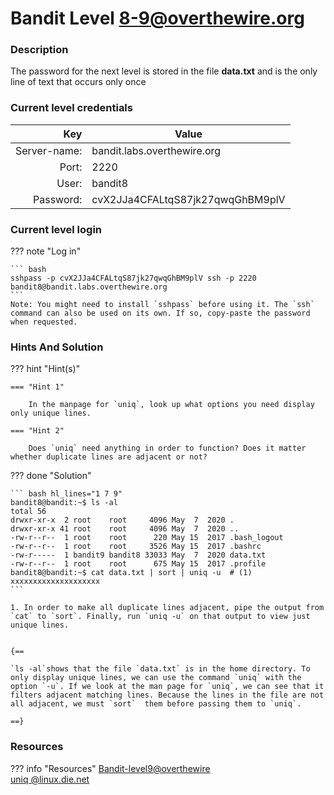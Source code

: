 # Bandit Level 8-9@overthewire.org

### Description
The password for the next level is stored in the file **data.txt** and is the only line of text that occurs only once

### Current level credentials
|          Key | Value                            |
| -----------: | -------------------------------- |
| Server-name: | bandit.labs.overthewire.org      |
|        Port: | 2220                             |
|        User: | bandit8                          |
|    Password: | cvX2JJa4CFALtqS87jk27qwqGhBM9plV |


### Current level login
??? note "Log in"

    ``` bash
    sshpass -p cvX2JJa4CFALtqS87jk27qwqGhBM9plV ssh -p 2220 bandit8@bandit.labs.overthewire.org
    ```
    Note: You might need to install `sshpass` before using it. The `ssh` command can also be used on its own. If so, copy-paste the password when requested. 

### Hints And Solution


??? hint "Hint(s)"

    === "Hint 1"

        In the manpage for `uniq`, look up what options you need display only unique lines. 

    === "Hint 2"

        Does `uniq` need anything in order to function? Does it matter whether duplicate lines are adjacent or not?  




??? done "Solution"

    ``` bash hl_lines="1 7 9"
    bandit8@bandit:~$ ls -al  
    total 56  
    drwxr-xr-x  2 root    root     4096 May  7  2020 .  
    drwxr-xr-x 41 root    root     4096 May  7  2020 ..  
    -rw-r--r--  1 root    root      220 May 15  2017 .bash_logout  
    -rw-r--r--  1 root    root     3526 May 15  2017 .bashrc  
    -rw-r-----  1 bandit9 bandit8 33033 May  7  2020 data.txt  
    -rw-r--r--  1 root    root      675 May 15  2017 .profile  
    bandit8@bandit:~$ cat data.txt | sort | uniq -u  # (1)
    xxxxxxxxxxxxxxxxxxxx
    ```
    
    1. In order to make all duplicate lines adjacent, pipe the output from `cat` to `sort`. Finally, run `uniq -u` on that output to view just unique lines. 

    
    {==
    
    `ls -al`shows that the file `data.txt` is in the home directory. To only display unique lines, we can use the command `uniq` with the option `-u`. If we look at the man page for `uniq`, we can see that it filters adjacent matching lines. Because the lines in the file are not all adjacent, we must `sort`  them before passing them to `uniq`. 

    ==}




### Resources

??? info "Resources"
    [Bandit-level9@overthewire](https://overthewire.org/wargames/bandit/bandit9.html)       
    [uniq @linux.die.net](https://linux.die.net/man/1/uniq)     









    




 

